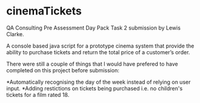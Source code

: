 # cinemaTickets
QA Consulting Pre Assessment Day Pack Task 2 submission by Lewis Clarke.

A console based java script for a prototype cinema system that provide the ability to purchase tickets and return the total
price of a customer’s order.

There were still a couple of things that I would have prefered to have completed on this project before submission:

*Automatically recognising the day of the week instead of relying on user input.
*Adding restictions on tickets being purchased i.e. no children's tickets for a film rated 18.
